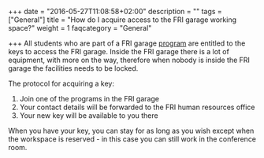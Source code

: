 +++
date = "2016-05-27T11:08:58+02:00"
description = ""
tags = ["General"]
title = "How do I acquire access to the FRI garage working space?"
weight = 1
faqcategory = "General"

+++
All students who are part of a FRI garage [program](/programs/) are entitled to the keys to access the FRI garage. Inside the FRI garage there is a lot of equipment, with more on the way, therefore when nobody is inside the FRI garage the facilities needs to be locked.

The protocol for acquiring a key:

1. Join one of the programs in the FRI garage
2. Your contact details will be forwarded to the FRI human resources office
3. Your new key will be available to you there

When you have your key, you can stay for as long as you wish except when the workspace is reserved - in this case you can still work in the conference room.
